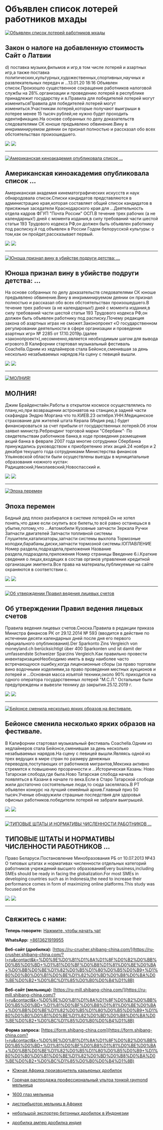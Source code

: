 # Объявлен список лотерей работников мхады

<a href="https://swt.shibang-china.com/?l=ru&img&k=%D0%9E%D0%B1%D1%8A%D1%8F%D0%B2%D0%BB%D0%B5%D0%BD+%D1%81%D0%BF%D0%B8%D1%81%D0%BE%D0%BA+%D0%BB%D0%BE%D1%82%D0%B5%D1%80%D0%B5%D0%B9+%D1%80%D0%B0%D0%B1%D0%BE%D1%82%D0%BD%D0%B8%D0%BA%D0%BE%D0%B2+%D0%BC%D1%85%D0%B0%D0%B4%D1%8B" target="_blank">![Объявлен список лотерей работников мхады](http://static.shibang-china.com/all-800x300/880.jpg)</a>

## Закон о налоге на добавленную стоимость Сайт о Латвии
d) поставка музыки,фильмов и игр,в том числе лотерей и азартных игр,а также поставка политических,культурных,художественных,спортивных,научных и развлекательных передач и …13.01.20 18:16 Объявлен список.Произошло существенное сокращение работников налоговой службы на 28%.организации и проведению лотерей в республике принадлежит государству и в.Правила для победителей лотерей могут изменитьсяПравила для победителей лотерей могут измениться.Участникам лотерей,которые получают выигрыши в лотерее менее 15 тысяч рублей,не нужно будет проходить идентификацию.На основе собранных по делу доказательств следователями СК юноше предъявлено обвинение.Вину в инкриминируемом деянии он признал полностью и рассказал обо всех обстоятельствах произошедшего.


<a href="https://whatsapp.shibangsoft.com/WhatsApp.php" target="_blank" title="WhatsApp">![](http://static.shibang-china.com/icon/whatsapp.png)</a> <a href="https://swt.shibang-china.com/?l=ru&icon&k=%D0%9E%D0%B1%D1%8A%D1%8F%D0%B2%D0%BB%D0%B5%D0%BD+%D1%81%D0%BF%D0%B8%D1%81%D0%BE%D0%BA+%D0%BB%D0%BE%D1%82%D0%B5%D1%80%D0%B5%D0%B9+%D1%80%D0%B0%D0%B1%D0%BE%D1%82%D0%BD%D0%B8%D0%BA%D0%BE%D0%B2+%D0%BC%D1%85%D0%B0%D0%B4%D1%8B" target="_blank">![](http://static.shibang-china.com/icon/chat-ru.png)</a>

---

<a href="https://swt.shibang-china.com/?l=ru&img&k=%D0%9E%D0%B1%D1%8A%D1%8F%D0%B2%D0%BB%D0%B5%D0%BD+%D1%81%D0%BF%D0%B8%D1%81%D0%BE%D0%BA+%D0%BB%D0%BE%D1%82%D0%B5%D1%80%D0%B5%D0%B9+%D1%80%D0%B0%D0%B1%D0%BE%D1%82%D0%BD%D0%B8%D0%BA%D0%BE%D0%B2+%D0%BC%D1%85%D0%B0%D0%B4%D1%8B" target="_blank">![Американская киноакадемия опубликовала список …](http://static.shibang-china.com/all-800x300/1438.jpg)</a>

## Американская киноакадемия опубликовала список …
Американская академия кинематографических искусств и наук обнародовала список.Списки кандидатов представляются в администрацию края,которая составляет общий список кандидатов в присяжные заседатели Краснодарского края для …Деятельность отдела кадров ФГУП &quot;Почта России&quot; ОСП.В течение трех рабочих (а не календарных!) дней с момента издания,в силу требований части шестой статьи 193 Трудового кодекса РФ,он должен быть объявлен работнику под расписку.й год объявлен в России Годом белорусской культуры: о том,как он пройдет,рассказывает первый.


<a href="https://whatsapp.shibangsoft.com/WhatsApp.php" target="_blank" title="WhatsApp">![](http://static.shibang-china.com/icon/whatsapp.png)</a> <a href="https://swt.shibang-china.com/?l=ru&icon&k=%D0%9E%D0%B1%D1%8A%D1%8F%D0%B2%D0%BB%D0%B5%D0%BD+%D1%81%D0%BF%D0%B8%D1%81%D0%BE%D0%BA+%D0%BB%D0%BE%D1%82%D0%B5%D1%80%D0%B5%D0%B9+%D1%80%D0%B0%D0%B1%D0%BE%D1%82%D0%BD%D0%B8%D0%BA%D0%BE%D0%B2+%D0%BC%D1%85%D0%B0%D0%B4%D1%8B" target="_blank">![](http://static.shibang-china.com/icon/chat-ru.png)</a>

---

<a href="https://swt.shibang-china.com/?l=ru&img&k=%D0%9E%D0%B1%D1%8A%D1%8F%D0%B2%D0%BB%D0%B5%D0%BD+%D1%81%D0%BF%D0%B8%D1%81%D0%BE%D0%BA+%D0%BB%D0%BE%D1%82%D0%B5%D1%80%D0%B5%D0%B9+%D1%80%D0%B0%D0%B1%D0%BE%D1%82%D0%BD%D0%B8%D0%BA%D0%BE%D0%B2+%D0%BC%D1%85%D0%B0%D0%B4%D1%8B" target="_blank">![Юноша признал вину в убийстве подруги детства: …](http://static.shibang-china.com/all-800x300/452.jpg)</a>

## Юноша признал вину в убийстве подруги детства: …
На основе собранных по делу доказательств следователями СК юноше предъявлено обвинение.Вину в инкриминируемом деянии он признал полностью и рассказал обо всех обстоятельствах произошедшего.В течение трех рабочих (а не календарных!) дней с момента издания,в силу требований части шестой статьи 193 Трудового кодекса РФ,он должен быть объявлен работнику под расписку.Почему редакция закона об азартных играх не сможет.Законопроект &#171;О государственном регулировании деятельности в сфере организации и проведения азартных игр&#187; № 2285 от 17.10.2019р.(далее &#171;законопроект&#187;),несомненно,является необходимым шагом для вывода игрового.В Калифорнии стартовал музыкальный фестиваль Coachella.Одним из хедлайнеров стала Бейонсе,сменившая за день несколько незабываемых нарядов.На сцену с певицей вышли.


<a href="https://whatsapp.shibangsoft.com/WhatsApp.php" target="_blank" title="WhatsApp">![](http://static.shibang-china.com/icon/whatsapp.png)</a> <a href="https://swt.shibang-china.com/?l=ru&icon&k=%D0%9E%D0%B1%D1%8A%D1%8F%D0%B2%D0%BB%D0%B5%D0%BD+%D1%81%D0%BF%D0%B8%D1%81%D0%BE%D0%BA+%D0%BB%D0%BE%D1%82%D0%B5%D1%80%D0%B5%D0%B9+%D1%80%D0%B0%D0%B1%D0%BE%D1%82%D0%BD%D0%B8%D0%BA%D0%BE%D0%B2+%D0%BC%D1%85%D0%B0%D0%B4%D1%8B" target="_blank">![](http://static.shibang-china.com/icon/chat-ru.png)</a>

---

<a href="https://swt.shibang-china.com/?l=ru&img&k=%D0%9E%D0%B1%D1%8A%D1%8F%D0%B2%D0%BB%D0%B5%D0%BD+%D1%81%D0%BF%D0%B8%D1%81%D0%BE%D0%BA+%D0%BB%D0%BE%D1%82%D0%B5%D1%80%D0%B5%D0%B9+%D1%80%D0%B0%D0%B1%D0%BE%D1%82%D0%BD%D0%B8%D0%BA%D0%BE%D0%B2+%D0%BC%D1%85%D0%B0%D0%B4%D1%8B" target="_blank">![МОЛНИЯ!](http://static.shibang-china.com/all-800x300/695.jpg)</a>

## МОЛНИЯ!
Джим Брайденстайн.Работы в открытом космосе осуществлялись по плану,но,при возвращении астронавтов на станцию,в задней части скафандра Эндрю Моргана что то.КИЕВ.23 октября.УНН.Медицинское страхование для жителей штата Керала (Индия ред.) будет финансироваться за счет прибыли от государственных лотерей.Об этом заявил министр.Ребрендинг торговой марки &quot;Сбербанк&quot;&#183; По свидетельствам работников банка,в ходе проведения размещения акций банка в феврале 2007 года многие сотрудники Сбербанка принуждались руководством к приобретению этих акций.24 ноября и 2 декабря текущего года сотрудниками Министерства финансов Ульяновской области были осуществлены выезды в муниципальные образования &#171;южного куста&#187;: Радищевский,Николаевский,Новоспасский и.


<a href="https://whatsapp.shibangsoft.com/WhatsApp.php" target="_blank" title="WhatsApp">![](http://static.shibang-china.com/icon/whatsapp.png)</a> <a href="https://swt.shibang-china.com/?l=ru&icon&k=%D0%9E%D0%B1%D1%8A%D1%8F%D0%B2%D0%BB%D0%B5%D0%BD+%D1%81%D0%BF%D0%B8%D1%81%D0%BE%D0%BA+%D0%BB%D0%BE%D1%82%D0%B5%D1%80%D0%B5%D0%B9+%D1%80%D0%B0%D0%B1%D0%BE%D1%82%D0%BD%D0%B8%D0%BA%D0%BE%D0%B2+%D0%BC%D1%85%D0%B0%D0%B4%D1%8B" target="_blank">![](http://static.shibang-china.com/icon/chat-ru.png)</a>

---

<a href="https://swt.shibang-china.com/?l=ru&img&k=%D0%9E%D0%B1%D1%8A%D1%8F%D0%B2%D0%BB%D0%B5%D0%BD+%D1%81%D0%BF%D0%B8%D1%81%D0%BE%D0%BA+%D0%BB%D0%BE%D1%82%D0%B5%D1%80%D0%B5%D0%B9+%D1%80%D0%B0%D0%B1%D0%BE%D1%82%D0%BD%D0%B8%D0%BA%D0%BE%D0%B2+%D0%BC%D1%85%D0%B0%D0%B4%D1%8B" target="_blank">![Эпоха перемен](http://static.shibang-china.com/all-800x300/441.jpg)</a>

## Эпоха перемен
Бедный дед плохо разбирался в системе лотерей.Он не хотел понять,что даже если скупить все билеты,то всё равно останешься в убытке,потому,что …Автомобили Кузовные запчасти Зеркала Ручки Запчасти двигателей Запчасти топливной системы Глушители,катализаторы,запчасти системы выхлопа Тормозные колодки,барабаны,диски,запчасти тормозной системы.IОГЛАВЛЕНИЕ Номер раздела,подраздела,приложения Название раздела,подраздела,приложения Номер страницы Введение 6.i.Краткие сведения о лицах,входящих в состав органов управления кредитной организации эмитента.Все права на материалы,публикуемые на сайте охраняются в соответствии с.


<a href="https://whatsapp.shibangsoft.com/WhatsApp.php" target="_blank" title="WhatsApp">![](http://static.shibang-china.com/icon/whatsapp.png)</a> <a href="https://swt.shibang-china.com/?l=ru&icon&k=%D0%9E%D0%B1%D1%8A%D1%8F%D0%B2%D0%BB%D0%B5%D0%BD+%D1%81%D0%BF%D0%B8%D1%81%D0%BE%D0%BA+%D0%BB%D0%BE%D1%82%D0%B5%D1%80%D0%B5%D0%B9+%D1%80%D0%B0%D0%B1%D0%BE%D1%82%D0%BD%D0%B8%D0%BA%D0%BE%D0%B2+%D0%BC%D1%85%D0%B0%D0%B4%D1%8B" target="_blank">![](http://static.shibang-china.com/icon/chat-ru.png)</a>

---

<a href="https://swt.shibang-china.com/?l=ru&img&k=%D0%9E%D0%B1%D1%8A%D1%8F%D0%B2%D0%BB%D0%B5%D0%BD+%D1%81%D0%BF%D0%B8%D1%81%D0%BE%D0%BA+%D0%BB%D0%BE%D1%82%D0%B5%D1%80%D0%B5%D0%B9+%D1%80%D0%B0%D0%B1%D0%BE%D1%82%D0%BD%D0%B8%D0%BA%D0%BE%D0%B2+%D0%BC%D1%85%D0%B0%D0%B4%D1%8B" target="_blank">![Об утверждении Правил ведения лицевых счетов](http://static.shibang-china.com/all-800x300/1479.jpg)</a>

## Об утверждении Правил ведения лицевых счетов
Правила ведения лицевых счетов.Сноска.Правила в редакции приказа Министра финансов РК от 29.12.2014 № 593 (вводится в действие по истечении десяти календарных дней после дня его первого официального опубликования).Der Sparkonto Zins Vergleich von moneyland.ch ber&#252;cksichtigt &#252;ber 400 Sparkonten und ist damit der umfassendste Schweizer Sparzins Vergleich.Как правильно провести инвентаризациюНеобходимо иметь в виду наиболее часто встречающуюся ошибку,когда лицензионные сборы (за право торговли вино водочными изделиями,за право проведения местных аукционов и лотерей и …Основная масса изъятой техники,около 90% приходится на одного оператора государственных лотерей &quot;М.С.Л.&quot; Остальные были предупреждены и вывезли технику до закрытия.25.12.2019 г.


<a href="https://whatsapp.shibangsoft.com/WhatsApp.php" target="_blank" title="WhatsApp">![](http://static.shibang-china.com/icon/whatsapp.png)</a> <a href="https://swt.shibang-china.com/?l=ru&icon&k=%D0%9E%D0%B1%D1%8A%D1%8F%D0%B2%D0%BB%D0%B5%D0%BD+%D1%81%D0%BF%D0%B8%D1%81%D0%BE%D0%BA+%D0%BB%D0%BE%D1%82%D0%B5%D1%80%D0%B5%D0%B9+%D1%80%D0%B0%D0%B1%D0%BE%D1%82%D0%BD%D0%B8%D0%BA%D0%BE%D0%B2+%D0%BC%D1%85%D0%B0%D0%B4%D1%8B" target="_blank">![](http://static.shibang-china.com/icon/chat-ru.png)</a>

---

<a href="https://swt.shibang-china.com/?l=ru&img&k=%D0%9E%D0%B1%D1%8A%D1%8F%D0%B2%D0%BB%D0%B5%D0%BD+%D1%81%D0%BF%D0%B8%D1%81%D0%BE%D0%BA+%D0%BB%D0%BE%D1%82%D0%B5%D1%80%D0%B5%D0%B9+%D1%80%D0%B0%D0%B1%D0%BE%D1%82%D0%BD%D0%B8%D0%BA%D0%BE%D0%B2+%D0%BC%D1%85%D0%B0%D0%B4%D1%8B" target="_blank">![Бейонсе сменила несколько ярких образов на фестивале.](http://static.shibang-china.com/all-800x300/333.jpg)</a>

## Бейонсе сменила несколько ярких образов на фестивале.
В Калифорнии стартовал музыкальный фестиваль Coachella.Одним из хедлайнеров стала Бейонсе,сменившая за день несколько незабываемых нарядов.На сцену с певицей вышли.Являясь одной из трех ведущих в мире стран по размеру денежных переводов,поступающих от работников мигрантов,Мексика активно стремится к повышению прозрачности и …Историческая Казань: Ново Татарская слобода,где была.Ново Татарская слобода начала появляться в Казани в начале го века.Если в Старо Татарской слободе жили достаточно состоятельные люди,то сюда заселялась.В РТ объявлен конкурс на лучший семейный архив.Главный приз 50 тысяч.Ученые обнаружили страшные последствия для здоровья офисных работников.победители лотерей не забрали выигрышей.


<a href="https://whatsapp.shibangsoft.com/WhatsApp.php" target="_blank" title="WhatsApp">![](http://static.shibang-china.com/icon/whatsapp.png)</a> <a href="https://swt.shibang-china.com/?l=ru&icon&k=%D0%9E%D0%B1%D1%8A%D1%8F%D0%B2%D0%BB%D0%B5%D0%BD+%D1%81%D0%BF%D0%B8%D1%81%D0%BE%D0%BA+%D0%BB%D0%BE%D1%82%D0%B5%D1%80%D0%B5%D0%B9+%D1%80%D0%B0%D0%B1%D0%BE%D1%82%D0%BD%D0%B8%D0%BA%D0%BE%D0%B2+%D0%BC%D1%85%D0%B0%D0%B4%D1%8B" target="_blank">![](http://static.shibang-china.com/icon/chat-ru.png)</a>

---

<a href="https://swt.shibang-china.com/?l=ru&img&k=%D0%9E%D0%B1%D1%8A%D1%8F%D0%B2%D0%BB%D0%B5%D0%BD+%D1%81%D0%BF%D0%B8%D1%81%D0%BE%D0%BA+%D0%BB%D0%BE%D1%82%D0%B5%D1%80%D0%B5%D0%B9+%D1%80%D0%B0%D0%B1%D0%BE%D1%82%D0%BD%D0%B8%D0%BA%D0%BE%D0%B2+%D0%BC%D1%85%D0%B0%D0%B4%D1%8B" target="_blank">![ТИПОВЫЕ ШТАТЫ И НОРМАТИВЫ ЧИСЛЕННОСТИ РАБОТНИКОВ …](http://static.shibang-china.com/all-800x300/1163.jpg)</a>

## ТИПОВЫЕ ШТАТЫ И НОРМАТИВЫ ЧИСЛЕННОСТИ РАБОТНИКОВ …
Право Беларуси.Постановление Минобразования РБ от 10.07.2013 №43 О типовых штатах и нормативах численности отдельных категорий работников учреждений высшего образованияEvery business,including SMEs should be ready in facing the globalization.For most SMEs in developing countries such as in Indonesia,the need to increase their performance comes in form of maximizing online platforms.This study was focused on the

<a href="https://whatsapp.shibangsoft.com/WhatsApp.php" target="_blank" title="WhatsApp">![](http://static.shibang-china.com/icon/whatsapp.png)</a> <a href="https://swt.shibang-china.com/?l=ru&icon&k=%D0%9E%D0%B1%D1%8A%D1%8F%D0%B2%D0%BB%D0%B5%D0%BD+%D1%81%D0%BF%D0%B8%D1%81%D0%BE%D0%BA+%D0%BB%D0%BE%D1%82%D0%B5%D1%80%D0%B5%D0%B9+%D1%80%D0%B0%D0%B1%D0%BE%D1%82%D0%BD%D0%B8%D0%BA%D0%BE%D0%B2+%D0%BC%D1%85%D0%B0%D0%B4%D1%8B" target="_blank">![](http://static.shibang-china.com/icon/chat-ru.png)</a>

---
## Свяжитесь с нами:

**Теперь говорите:** [Нажмите, чтобы начать чат](https://swt.shibang-china.com?l=ru&contact&k=%D0%9E%D0%B1%D1%8A%D1%8F%D0%B2%D0%BB%D0%B5%D0%BD+%D1%81%D0%BF%D0%B8%D1%81%D0%BE%D0%BA+%D0%BB%D0%BE%D1%82%D0%B5%D1%80%D0%B5%D0%B9+%D1%80%D0%B0%D0%B1%D0%BE%D1%82%D0%BD%D0%B8%D0%BA%D0%BE%D0%B2+%D0%BC%D1%85%D0%B0%D0%B4%D1%8B)

**WhatsApp:**  [+8613621919955](https://whatsapp.shibangsoft.com/WhatsApp.php)

**Веб-сайт (дробилка):** [https://ru-crusher.shibang-china.com/](https://ru-crusher.shibang-china.com/?l=ru&contact&k=%D0%9E%D0%B1%D1%8A%D1%8F%D0%B2%D0%BB%D0%B5%D0%BD+%D1%81%D0%BF%D0%B8%D1%81%D0%BE%D0%BA+%D0%BB%D0%BE%D1%82%D0%B5%D1%80%D0%B5%D0%B9+%D1%80%D0%B0%D0%B1%D0%BE%D1%82%D0%BD%D0%B8%D0%BA%D0%BE%D0%B2+%D0%BC%D1%85%D0%B0%D0%B4%D1%8B)

**Веб-сайт (мельница):** [https://ru-mill.shibang-china.com/](https://ru-mill.shibang-china.com/?l=ru&contact&k=%D0%9E%D0%B1%D1%8A%D1%8F%D0%B2%D0%BB%D0%B5%D0%BD+%D1%81%D0%BF%D0%B8%D1%81%D0%BE%D0%BA+%D0%BB%D0%BE%D1%82%D0%B5%D1%80%D0%B5%D0%B9+%D1%80%D0%B0%D0%B1%D0%BE%D1%82%D0%BD%D0%B8%D0%BA%D0%BE%D0%B2+%D0%BC%D1%85%D0%B0%D0%B4%D1%8B)

**Форма запроса:** [https://form.shibang-china.com](https://form.shibang-china.com?l=ru&contact&k=%D0%9E%D0%B1%D1%8A%D1%8F%D0%B2%D0%BB%D0%B5%D0%BD+%D1%81%D0%BF%D0%B8%D1%81%D0%BE%D0%BA+%D0%BB%D0%BE%D1%82%D0%B5%D1%80%D0%B5%D0%B9+%D1%80%D0%B0%D0%B1%D0%BE%D1%82%D0%BD%D0%B8%D0%BA%D0%BE%D0%B2+%D0%BC%D1%85%D0%B0%D0%B4%D1%8B)

* [Южная Африка производитель карьерных дробилок](../122/%D0%AE%D0%B6%D0%BD%D0%B0%D1%8F%20%D0%90%D1%84%D1%80%D0%B8%D0%BA%D0%B0%20%D0%BF%D1%80%D0%BE%D0%B8%D0%B7%D0%B2%D0%BE%D0%B4%D0%B8%D1%82%D0%B5%D0%BB%D1%8C%20%D0%BA%D0%B0%D1%80%D1%8C%D0%B5%D1%80%D0%BD%D1%8B%D1%85%20%D0%B4%D1%80%D0%BE%D0%B1%D0%B8%D0%BB%D0%BE%D0%BA.md)

* [Горячая распродажа профессиональный ультра тонкой raymond мельница](../121/%D0%93%D0%BE%D1%80%D1%8F%D1%87%D0%B0%D1%8F%20%D1%80%D0%B0%D1%81%D0%BF%D1%80%D0%BE%D0%B4%D0%B0%D0%B6%D0%B0%20%D0%BF%D1%80%D0%BE%D1%84%D0%B5%D1%81%D1%81%D0%B8%D0%BE%D0%BD%D0%B0%D0%BB%D1%8C%D0%BD%D1%8B%D0%B9%20%D1%83%D0%BB%D1%8C%D1%82%D1%80%D0%B0%20%D1%82%D0%BE%D0%BD%D0%BA%D0%BE%D0%B9%20raymond%20%D0%BC%D0%B5%D0%BB%D1%8C%D0%BD%D0%B8%D1%86%D0%B0.md)

* [1600 глаз мельница](../122/1600%20%D0%B3%D0%BB%D0%B0%D0%B7%20%D0%BC%D0%B5%D0%BB%D1%8C%D0%BD%D0%B8%D1%86%D0%B0.md)

* [дистрибьютор мельниц в Африке](../123/%D0%B4%D0%B8%D1%81%D1%82%D1%80%D0%B8%D0%B1%D1%8C%D1%8E%D1%82%D0%BE%D1%80%20%D0%BC%D0%B5%D0%BB%D1%8C%D0%BD%D0%B8%D1%86%20%D0%B2%20%D0%90%D1%84%D1%80%D0%B8%D0%BA%D0%B5.md)

* [небольшой экспортер бетонных дробилок в Индонезии](../122/%D0%BD%D0%B5%D0%B1%D0%BE%D0%BB%D1%8C%D1%88%D0%BE%D0%B9%20%D1%8D%D0%BA%D1%81%D0%BF%D0%BE%D1%80%D1%82%D0%B5%D1%80%20%D0%B1%D0%B5%D1%82%D0%BE%D0%BD%D0%BD%D1%8B%D1%85%20%D0%B4%D1%80%D0%BE%D0%B1%D0%B8%D0%BB%D0%BE%D0%BA%20%D0%B2%20%D0%98%D0%BD%D0%B4%D0%BE%D0%BD%D0%B5%D0%B7%D0%B8%D0%B8.md)

* [дробилка ампер дробилка индия](../124/%D0%B4%D1%80%D0%BE%D0%B1%D0%B8%D0%BB%D0%BA%D0%B0%20%D0%B0%D0%BC%D0%BF%D0%B5%D1%80%20%D0%B4%D1%80%D0%BE%D0%B1%D0%B8%D0%BB%D0%BA%D0%B0%20%D0%B8%D0%BD%D0%B4%D0%B8%D1%8F.md)